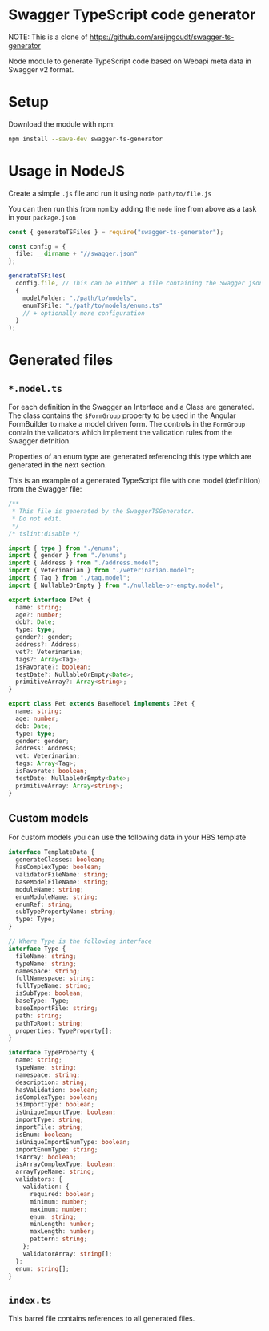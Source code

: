 # Swagger TypeScript code generator

NOTE: This is a clone of https://github.com/areijngoudt/swagger-ts-generator

Node module to generate TypeScript code based on Webapi meta data in Swagger v2 format.

# Setup

Download the module with npm:

```bash
npm install --save-dev swagger-ts-generator
```

# Usage in NodeJS

Create a simple `.js` file and run it using `node path/to/file.js`

You can then run this from `npm` by adding the `node` line from above as a task in your `package.json`

```typescript
const { generateTSFiles } = require("swagger-ts-generator");

const config = {
  file: __dirname + "//swagger.json"
};

generateTSFiles(
  config.file, // This can be either a file containing the Swagger json or the Swagger object itself
  {
    modelFolder: "./path/to/models",
    enumTSFile: "./path/to/models/enums.ts"
    // + optionally more configuration
  }
);
```

# Generated files

## `*.model.ts`

For each definition in the Swagger an Interface and a Class are generated.
The class contains the `$FormGroup` property to be used in the Angular FormBuilder to make a model driven form.
The controls in the `FormGroup` contain the validators which implement the validation rules from the Swagger defnition.

Properties of an enum type are generated referencing this type which are generated in the next section.

This is an example of a generated TypeScript file with one model (definition) from the Swagger file:

```typescript
/**
 * This file is generated by the SwaggerTSGenerator.
 * Do not edit.
 */
/* tslint:disable */

import { type } from "./enums";
import { gender } from "./enums";
import { Address } from "./address.model";
import { Veterinarian } from "./veterinarian.model";
import { Tag } from "./tag.model";
import { NullableOrEmpty } from "./nullable-or-empty.model";

export interface IPet {
  name: string;
  age?: number;
  dob?: Date;
  type: type;
  gender?: gender;
  address?: Address;
  vet?: Veterinarian;
  tags?: Array<Tag>;
  isFavorate?: boolean;
  testDate?: NullableOrEmpty<Date>;
  primitiveArray?: Array<string>;
}

export class Pet extends BaseModel implements IPet {
  name: string;
  age: number;
  dob: Date;
  type: type;
  gender: gender;
  address: Address;
  vet: Veterinarian;
  tags: Array<Tag>;
  isFavorate: boolean;
  testDate: NullableOrEmpty<Date>;
  primitiveArray: Array<string>;
}
```

## Custom models

For custom models you can use the following data in your HBS template

```typescript
interface TemplateData {
  generateClasses: boolean;
  hasComplexType: boolean;
  validatorFileName: string;
  baseModelFileName: string;
  moduleName: string;
  enumModuleName: string;
  enumRef: string;
  subTypePropertyName: string;
  type: Type;
}

// Where Type is the following interface
interface Type {
  fileName: string;
  typeName: string;
  namespace: string;
  fullNamespace: string;
  fullTypeName: string;
  isSubType: boolean;
  baseType: Type;
  baseImportFile: string;
  path: string;
  pathToRoot: string;
  properties: TypeProperty[];
}

interface TypeProperty {
  name: string;
  typeName: string;
  namespace: string;
  description: string;
  hasValidation: boolean;
  isComplexType: boolean;
  isImportType: boolean;
  isUniqueImportType: boolean;
  importType: string;
  importFile: string;
  isEnum: boolean;
  isUniqueImportEnumType: boolean;
  importEnumType: string;
  isArray: boolean;
  isArrayComplexType: boolean;
  arrayTypeName: string;
  validators: {
    validation: {
      required: boolean;
      minimum: number;
      maximum: number;
      enum: string;
      minLength: number;
      maxLength: number;
      pattern: string;
    };
    validatorArray: string[];
  };
  enum: string[];
}
```
## `index.ts`

This barrel file contains references to all generated files.
